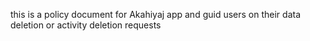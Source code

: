 this is a policy document for Akahiyaj app and guid users on their data deletion or activity deletion requests
